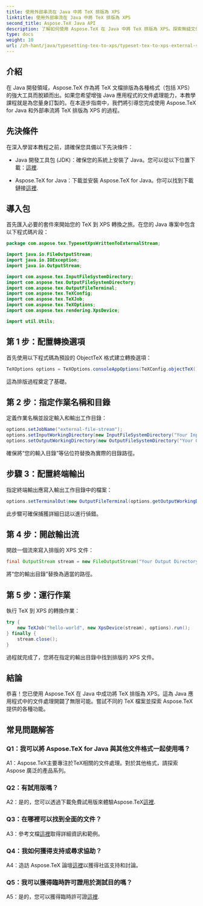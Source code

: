 ```yaml
---
title: 使用外部串流在 Java 中將 TeX 排版為 XPS
linktitle: 使用外部串流在 Java 中將 TeX 排版為 XPS
second_title: Aspose.TeX Java API
description: 了解如何使用 Aspose.TeX 在 Java 中將 TeX 排版為 XPS。探索無縫文件處理的逐步指南。
type: docs
weight: 10
url: /zh-hant/java/typesetting-tex-to-xps/typeset-tex-to-xps-external-stream/
---
```

## 介紹

在 Java 開發領域，Aspose.TeX 作為將 TeX 文檔排版為各種格式（包括 XPS）的強大工具而脫穎而出。如果您希望增強 Java 應用程式的文件處理能力，本教學課程就是為您量身訂製的。在本逐步指南中，我們將引導您完成使用 Aspose.TeX for Java 和外部串流將 TeX 排版為 XPS 的過程。

## 先決條件

在深入學習本教程之前，請確保您具備以下先決條件：

-  Java 開發工具包 (JDK)：確保您的系統上安裝了 Java。您可以從以下位置下載：[這裡](https://www.oracle.com/java/technologies/javase-downloads.html).

-  Aspose.TeX for Java：下載並安裝 Aspose.TeX for Java。你可以找到下載鏈接[這裡](https://releases.aspose.com/tex/java/).

## 導入包

首先匯入必要的套件來開始您的 TeX 到 XPS 轉換之旅。在您的 Java 專案中包含以下程式碼片段：

```java
package com.aspose.tex.TypesetXpsWrittenToExternalStream;

import java.io.FileOutputStream;
import java.io.IOException;
import java.io.OutputStream;

import com.aspose.tex.InputFileSystemDirectory;
import com.aspose.tex.OutputFileSystemDirectory;
import com.aspose.tex.OutputFileTerminal;
import com.aspose.tex.TeXConfig;
import com.aspose.tex.TeXJob;
import com.aspose.tex.TeXOptions;
import com.aspose.tex.rendering.XpsDevice;

import util.Utils;
```

## 第 1 步：配置轉換選項

首先使用以下程式碼為預設的 ObjectTeX 格式建立轉換選項：

```java
TeXOptions options = TeXOptions.consoleAppOptions(TeXConfig.objectTeX());
```

這為排版過程奠定了基礎。

## 第 2 步：指定作業名稱和目錄

定義作業名稱並設定輸入和輸出工作目錄：

```java
options.setJobName("external-file-stream");
options.setInputWorkingDirectory(new InputFileSystemDirectory("Your Input Directory"));
options.setOutputWorkingDirectory(new OutputFileSystemDirectory("Your Output Directory"));
```

確保將“您的輸入目錄”等佔位符替換為實際的目錄路徑。

## 步驟 3：配置終端輸出

指定終端輸出應寫入輸出工作目錄中的檔案：

```java
options.setTerminalOut(new OutputFileTerminal(options.getOutputWorkingDirectory()));
```

此步驟可確保捕獲詳細日誌以進行偵錯。

## 第 4 步：開啟輸出流

開啟一個流來寫入排版的 XPS 文件：

```java
final OutputStream stream = new FileOutputStream("Your Output Directory" + options.getJobName() + ".xps");
```

將“您的輸出目錄”替換為適當的路徑。

## 第 5 步：運行作業

執行 TeX 到 XPS 的轉換作業：

```java
try {
    new TeXJob("hello-world", new XpsDevice(stream), options).run();
} finally {
    stream.close();
}
```

過程就完成了，您將在指定的輸出目錄中找到排版的 XPS 文件。

## 結論

恭喜！您已使用 Aspose.TeX 在 Java 中成功將 TeX 排版為 XPS。這為 Java 應用程式中的文件處理開闢了無限可能。嘗試不同的 TeX 檔案並探索 Aspose.TeX 提供的各種功能。

## 常見問題解答

### Q1：我可以將 Aspose.TeX for Java 與其他文件格式一起使用嗎？

A1：Aspose.TeX主要專注於TeX相關的文件處理。對於其他格式，請探索 Aspose 廣泛的產品系列。

### Q2：有試用版嗎？

 A2：是的，您可以透過下載免費試用版來體驗Aspose.TeX[這裡](https://releases.aspose.com/).

### Q3：在哪裡可以找到全面的文件？

 A3：參考文檔[這裡](https://reference.aspose.com/tex/java/)取得詳細資訊和範例。

### Q4：我如何獲得支持或尋求協助？

 A4：造訪 Aspose.TeX 論壇[這裡](https://forum.aspose.com/c/tex/47)以獲得社區支持和討論。

### Q5：我可以獲得臨時許可證用於測試目的嗎？

 A5：是的，您可以獲得臨時許可證[這裡](https://purchase.aspose.com/temporary-license/).